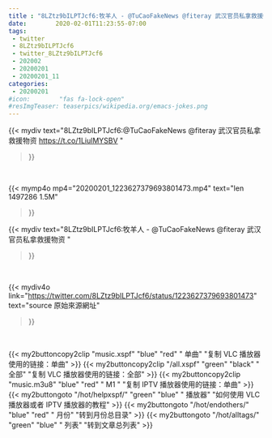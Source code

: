 ```yaml
---
title : "8LZtz9bILPTJcf6:牧羊人 - @TuCaoFakeNews @fiteray 武汉官员私拿救援物资 "
date:        2020-02-01T11:23:55-07:00
tags:
 - twitter
 - 8LZtz9bILPTJcf6
 - twitter_8LZtz9bILPTJcf6
 - 202002
 - 20200201
 - 20200201_11
categories:
 - 20200201
#icon:        "fas fa-lock-open"
#resImgTeaser: teaserpics/wikipedia.org/emacs-jokes.png
---
```


{{< mydiv text="8LZtz9bILPTJcf6:@TuCaoFakeNews @fiteray 武汉官员私拿救援物资 https://t.co/1LiulMYSBV "
>}}
<br>


{{< mymp4o mp4="20200201_1223627379693801473.mp4"
text="len 1497286    1.5M"
>}}


{{< mydiv text="8LZtz9bILPTJcf6:牧羊人 - @TuCaoFakeNews @fiteray 武汉官员私拿救援物资 "
>}}
<br>

{{< mydiv4o link="https://twitter.com/8LZtz9bILPTJcf6/status/1223627379693801473"
text="source 原始來源網址"
>}}


<br>



{{< my2buttoncopy2clip "music.xspf"        "blue"   "red"    " 单曲"  "复制 VLC 播放器使用的链接：单曲" >}} {{< my2buttoncopy2clip "/all.xspf"         "green"  "black"  " 全部"  "复制 VLC 播放器使用的链接：全部" >}} {{< my2buttoncopy2clip "music.m3u8"        "blue"   "red"    " M1 "    "复制 IPTV 播放器使用的链接：单曲" >}} {{< my2buttongoto      "/hot/helpxspf/"    "green"  "blue"   " 播放器" "如何使用 VLC 播放器或者 IPTV 播放器的教程" >}} {{< my2buttongoto      "/hot/endothers/"   "blue"   "red"    " 月份"   "转到月份总目录" >}} {{< my2buttongoto      "/hot/alltags/"     "green"  "blue"   " 列表"   "转到文章总列表" >}} 
